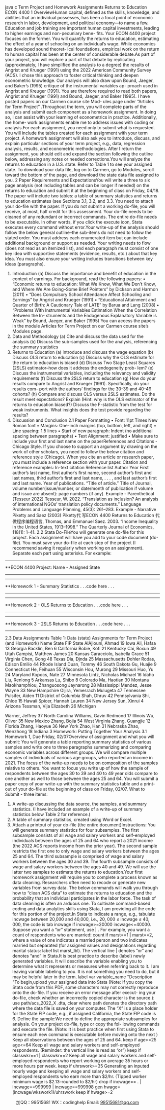 java c
Term   Project   and   Homework   Assignments
Returns   to   Education
ECON   4400
1            OverviewHuman capital, defined as the   skills, knowledge,   and   abilities that   an   individual   possesses,   has   been   a   focal   point   of economic research   in   labor,   development,   and political   economy—to   name   a   few.    Education   and   job   training   are   important human   capital   investments,   leading   to higher   earnings   and   non-pecuniary bene-   fits.   Your   ECON   4400 project   focuses   on   the   former.   You   will   quantify   the   returns   to   education,   estimating the   effect   of a   year   of schooling   on   an   individual’s   wage.    While   economics   has   developed   sound   theoret-   ical   foundations, empirical   work   on   the   return   to   human   capital   has   been   at   the   center   of   considerable   debate.As   part   of   your   project, you   will   explore   a   part   of   that   debate   by   replicating   (approximately, I   have   simplified the   analysis   to   a   degree)   the   results   of   Angrist   and   Krueger   (1991) using   the   2022   American   Community Survey   (ACS).   I   chose   this   approach   to   foster   critical   thinking   and   deepen   econometric   knowledge.    Our   analysis   will   also   draw   upon   Bound,   Jaeger,   and   Baker’s   (1995)   critique   of   the   instrumental   variables   ap-   proach   used   in   Angrist   and   Kreuger   (1991).    You   are   therefore   required   to   read   both   papers,   Angrist   and   Krueger   (1991) and   Bound, Jaeger, and   Baker   (1995).   I   have   posted   papers   on   our   Carmen   course   site   Mod-   ules   page   under   “Articles   for   Term   Project”   .Throughout   the   term,   you   will   complete   parts   of the   analysis   and   submit   each   component   as   a   homework   assignment.   In   doing   so, I   can   assist   with   your   learning   of   econometrics   in   practice.   Additionally, the   home-   work assignments enable me to address issues with coding or   analysis.For   each   assignment,   you   need   only   to   submit   what   is   requested.    You   will   include   the   tables   created   for   each   assignment   with   your   term project.    A homework   assignment   will   also   ask you   to   introduce,   discuss,   and   explain   particular   sections   of   your   term   project, e.g., data, regression   analysis, results,   and   econometric methodologies.   After I return the assignment, you   should edit   and   expand the   section   following   the   outline   below, addressing any notes or needed   corrections.You   will   analyze   the   returns   to   education   in   a   U.S.   state.       Refer   to   Table      1   to   see   your   assigned   state.   To   download   your   data   file,   log   on   to   Carmen,   go   to   Modules,   scroll   toward   the   bottom   of the   page,   and   download the state data file   assigned   to   you.
2          Paper   Requirements   and   ExpectationsYou will write a three to   six page   analysis   (not   including   tables   and   can   be   longer   if needed)   on   the   returns   to   education   and   submit   it   at   the   beginning   of   class   on   Friday,   04/18.    The   paper   will   include   two   tables:    a   table   of   summary   statistics   and   returns   to   education   estimates   (see   Sections   3.1,   3.2,   and   3.3.    You   need   to attach   your   do-file   with   the   paper.    If you   do   not   submit   a   working   do-file,   you   will   receive,   at   most,   half credit for this assessment.
Your   do-file   needs   to   be   cleaned   of any   redundant   or   incorrect   commands.    The   entire   do-file   needs   to   be   executable.   In other words, if you click the execute icon, Stata executes every   command   without   error.Your write-up   of the   analysis   should follow the below   general   outline–the   sub-items   do   not   need   to   follow   the   stated order.   You must address each enumerated   item but   can   include   additional   background   or   support   as   needed.   Your   writing   needs   to   flow   (does   not   read   as   an   itemized   list), and   each   paragraph   must   consist   of one   key   idea   with   supportive   statements   (evidence, results, etc.)    about   that   key   idea.   You   must   also   ensure your writing includes transitions between key ideas (paragraphs).
1.    Introduction
(a)    Discuss   the   importance   and   benefit   of   education   in   the   context   of   earnings.    For   background,   read the following papers:
•    “Economic   returns   to   education:    What   We   Know,   What   We   Don’t   Know,   and   Where   We Are   Going–Some   Brief   Pointers” by   Dickson   and   Harmon   (2011)
•    “Does   Compulsory    School   Attendance   Affect   Schooling   and   Earnings”   by   Angrist   and   Krueger   (1991)
•    “Educational   Attainment   and   Quarter   of   Birth:   A   Cautionary   Tale   of   LATE” by   Barua   and Lang   (2008)
•    “Problems With   Instrumental   Variables Estimation When   the   Correlation   Between   the   In-   struments   and   the   Endogenous   Explanatory   Variable   is   Weak” by   Bound, Jaeger, and   Baker   (1995)
You can   access the papers in the   module Articles   for   Term Project   on   our   Carmen   course   site’s   Modules page.
2.    Data   and   Methodology
(a)    Cite   and   discuss   the   data   used   for   the   analysis
(b)    Discuss   the   sub-samples   used   for   the   analysis, referencing   the   summary   statistics
3.    Returns   to   Education
(a)    Introduce   and   discuss   the   wage   equation (b)    Discuss   OLS   return   to   education
(c)    Discuss   why   the   OLS   estimate   for   the   return   to   education   is   biased
(d)    Discuss   Two   Stage   Least   Squares   (2SLS) estimator–how   does   it   address   the   endogeneity   prob-   lem?
(e)    Discuss   the   instrumental   variables, including   the   relevancy   and   validity   requirements   (f)    Discuss   the   2SLS   return   to   education
(g)    How   do   your   results   compare   to   Angrist   and   Krueger   (1991).   Specifically,   do   your   results   com-   port   with   the   authors’ findings   for   the   30-39   and   40-49   cohorts?
(h)    Compare   and   discuss   OLS   versus   2SLS   estimates.    Do   the   result   meet   expectations?    Explain   (Hint:   why   is   the   OLS   estimator   of   the   returns   to   education   biased?)   Discuss   the   F-statistic   from the test for weak instruments.   What insights does the test provide regarding the results?
4.    Discussion   and   Conclusion
2.1          Paper   Formatting
•    Font:   11pt   Times   New   Roman   font
•    Margins:   One-inch   margins   (top, bottom, left, and   right)
•    Line   spacing:   1.5 lines
•    Start   of   new   paragraph:   Indent   (no   additional   spacing   between   paragraphs)
•    Text   Alignment: justified
•    Make   sure   to   include   your   first   and   last   name   on   the   paperReferences   and   Citations   -   Chicago   Style. If you   choose to   support   an   argument by   drawing   on the   work   of other   scholars,   you   need   to   follow   the   below   citation   and   reference   style   (Chicago).    When   you   cite   an   article or research paper, you must include a reference section with your paper.
Citation and reference examples:
In-text citation                                                                                                                   Reference list
Author Year                                                                           First author’s last name, first author’s first name, second author’s first and last names, third author’s first and last name, . . . , and last author’s first and last name. Year of publications. “Title of article.” Title of Journal, volume number(issue/number, or date/month of publication if volume and issue are absent): page numbers (if any).
Example - Parenthetical
(Tesseur 2022)                                                                Tesseur, W. 2022. “Translation as inclusion? An analysis of international NGOs’ translation policy documents.” Language Problems and Language Planning, 45(3): 261–283.
Example - Narrative
Piketty and Saez (2003)                                           Piketty代 写ECON 4400 Returns to Education
代做程序编程语言, Thomas, and Emmanuel Saez. 2003. “Income Inequality in the United States, 1913–1998.” The Quarterly Journal of Economics, 118(1): 1–41.
2.2          Stata   Do-FileYou   will   generate   one   do-file   for   this   project.      Each   assignment   will   have   you   add   to   your   code   document   (do-file).      You   must   save   your   do-file   at   each   step   of   the   project   (I   recommend   saving   it   regularly   when   working on an assignment).   Separate each part using asterisks.   For example:
********************
**ECON    4400    Project:          Name    -    Assigned    State
********************
********************
**Homework      1      -      Summary      Statistics   .   .   .code      here   .   .   .
********************
********************
**Homework    2    -    OLS    Returns    to      Education   .   .   .code      here   .   .   .
********************
********************
**Homework    3    -      2SLS    Returns    to    Education   .   .   .code      here   .   .   .
********************
2.3          Data   Assignments
Table   1:   Data   (state) Assignments   for   Term   Project   (and   Homework)
Name
State FIP
State
AlAjlouni, Ahmad
19
Iowa
Ali, Hafsa
13
Georgia
Backlin, Ben
6
California
Bobie,   Kofi
21
Kentucky
Cai, Boxun
49
Utah
Campisi, Matthew James
20
Kansas
Caracciolo, Isabella Grace
51
Virginia
Chen, Gong
48
Texas
Dia, Djnda
25
Massachusetts
Dohler Rodas, Edison Emilio
44
Rhode Island
Duan, Tommy
46
South Dakota
Gu, Huajie
9
Connecticut
He, Feihuan
55
Wisconsin
Hou, Murong
29
Missouri
Huo, Yu
24
Maryland
Kopocs, Nate
27
Minnesota
Lintz, Nicholas Michael
16
Idaho
Liu, Renlong
5
Arkansas
Lu,   Shibo
8
Colorado
Ma, Haotian
30
Montana
Maokhamphiou, Zhanguosong Jaynarong
28
Mississippi
Mendez, Jesse Wayne
33
New Hampshire
Oljira, Yemesrach Mulugeta
47
Tennessee
Pulsifer, Aiden
11
District of Columbia
Shah, Dhruv
42
Pennsylvania
Shi, Chloe
15
Hawaii
Spicer, Hannah Lauren
34
New Jersey
Sun, Xinrui
4
Arizona
Tessman, Vija Elizabeth
26
Michigan

Warner, Jeffrey
37
North Carolina
Williams, Gavin Redmond
17
Illinois
Wu,   Oliver
35
New Mexico
Zhang, Bojia
54
West   Virginia
Zhang, Guangjie
12
Florida
Zhang, Haoyue
36
New   York
Zhao, Han
31
Nebraska
Zhao, Wenzhong
18
Indiana
3          Homework:   Putting   Together   Your   Analysis
3.1          Homework   1, Due   Friday, 02/07Overview of   assignment and what you will submit:   You will generate a table reporting summary statistics   of   various samples and write one to three paragraphs summarizing and comparing economic variables across   different groups.   We will compare multiple   samples   of individuals   of various   age   groups,   who reported   an   income   in   2021.   The   focus   of   the   write-up   needs   to   be   on   composition   of   the   samples   relative   to   others.   You want   to   focus   you   write   up   of   how   the   sample   of   respondents   between   the   ages   30   to   39   and   40   to   49   year olds   compare   to   one   another   as   well   to   those   between   the   ages   25   and   64.
You   will   submit   a   paper   copy   of your   write-up   with   the   summary   statistics   table   and   a   print-out   of your   do-file   at   the   beginning   of   class   on   Friday, 02/07.
What   to   Submit   - three   items:
1.    A   write-up   discussing   the   data   source,   the   samples,   and   summary   statistics.       (I   have   included      an example   of   a   write-up   of   summary   statistics   below   Table   2 for   reference.)
2.    A   table   of   summary   statistics, created   using   Word   or   Excel.
3.    Attach   a   printout   of   your   do-file   (the   entire   document)Instructions:   You will generate summary statistics for four   subsamples.   The   first   subsample   consists   of all   wage   and   salary   workers   and   self-employed   individuals   between   the   ages   of   25   and   64   who   report   a   2021   income   (the   2022 ACS   reports   income   from   the   prior   year).   The   second   sample   restricts   the   first   one   to   only wage   and   salary   workers   between   the   ages   25 and   64.   The   third   subsample   is   comprised   of   wage   and   salary workers between   the   ages   30   and   39.    The   fourth   subsample   consists   of wage   and   salary   workers between   the   ages   40 and   49.   We   will   use   the   latter   two   samples   to   estimate   the   returns   to   education.Your   first   homework   assignment   will   require   you   to   complete   a   process   known   as   data   cleaning.   Researchers often   need   to   recode   or   generate   new   variables   from   survey   data.      The   below   commands   will   walk   you   through how to “clean ACS data” to estimate   the   returns   to   education   and   the   probability   that   an   individual   participates in the labor force.
The   task   of data   cleaning   is   often   an   arduous   one.    To   cultivate   command-based   coding   and   data   analytics   skills using Stata, I am providing all the code for this portion   of the project.In   Stata   to   indicate   a   range,   e.g.,   tabulate   incwage   between   20,000   and   40,000,   i.e.,   20,   000   ≤ incwage   ≤   40,   000,   the   code   is tab    incwage    if    incwage>=20000            incwage<=40000.   Suppose   you   want   a   “or”   statement,   use    |   .       For   example,   you   want   a   count   of   respondents   who   are   married:      count    if   marst==1      |    marst==2, where a value   of one indicates   a married   person   and   two   indicates   married but   separated   (for   assigned   values   and   designations   regarding   marital   status:    label    list      marst_lbl).   The   vertical   line   |   denotes   “or” and    denotes   “and”   in   Stata.It is best practice to describe (label) newly generated variables.   It will   describe   the   variable   enabling   you   to   determine what it represents or measures when referring back to it.   I am leaving variable   labeling   to   you.   It   is   not   something   you   need   to   do, but   it   may   be   helpful   later   in   the   term.
label      var    variable_name    "Description   "To begin,upload your assigned data into Stata (Note:   If you copy the   Stata   code from   this   PDF,   some   characters may not correctly reproduce onto the do-file.   If   you receive an error message   after   execut-   ing   your   do-file, check   whether   an   incorrectly   copied   character   is   the   source.):
use      path/acs_2022_X   .dta,    clear
where path   denotes   the   directory   path   where   the   data   file   is   saved   on   your   computer.    The   “X”   is   a   place   holder   for   the   State   FIP   code, e.g., if   assigned   California, the   State   FIP   code   is   6.
Define the sample:We   need   to   define   the   appropriate   subsamples   for   analysis.    On   your   project   do-file,   type   or   copy   the   fol-   lowing commands   and execute the   file.    (Note:   It is best practice   when   first   using   Stata   to   ensure   each   new   command is executable before moving onto the next )
Keep   all   observations   between   the   ages   of   25   and   64.   keep      if      age>=25            age<=64
Keep   all   wage   and   salary   workers   and   self-employed   respondents.    (Reminder:    the   vertical   line   is   read   as   “or”)
keep    if    classwkr==1         |       classwkr==2
Keep all wage and   salary workers   and   self-employed respondents   who   report   working   on   average   35   hours   or   more   hours   per   week.
keep    if    uhrswork>=35
Generating an inputed hourly wage and keeping all   wage and salary workers and self-employed respondents   who   earn   more   than   $2/hr.   (Tipped   worker   minimum   wage   is   $2.13–rounded   to   $2/hr)
drop      if      incwage==   .             |       incwage==999999       |       incwage==999998
gen      hwage=(incwage/wkswork1)/uhrswork
keep      if    hwage>=2



         
加QQ：99515681  WX：codinghelp  Email: 99515681@qq.com

